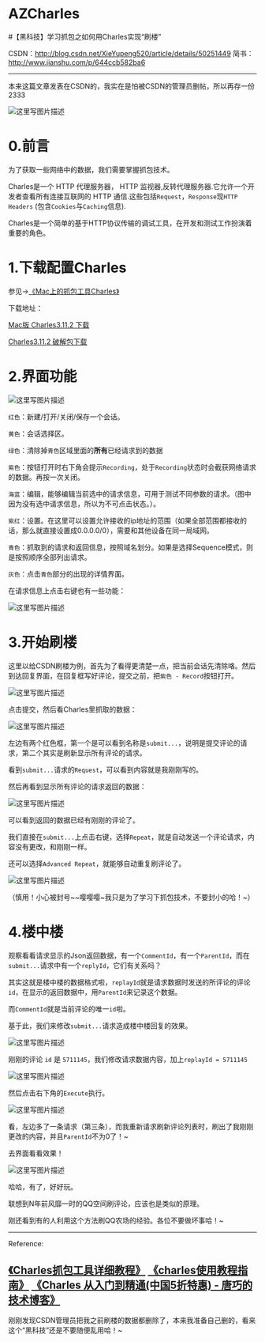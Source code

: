 # AZCharles
#【黑科技】学习抓包之如何用Charles实现“刷楼”

CSDN：http://blog.csdn.net/XieYupeng520/article/details/50251449
简书：http://www.jianshu.com/p/644ccb582ba6

---

本来这篇文章发表在CSDN的，我实在是怕被CSDN的管理员删帖，所以再存一份2333

![这里写图片描述](http://img.blog.csdn.net/20151210152419387)

0.前言
===
为了获取一些网络中的数据，我们需要掌握抓包技术。

Charles是一个 HTTP 代理服务器， HTTP 监视器,反转代理服务器.它允许一个开发者查看所有连接互联网的 HTTP 通信.这些包括`Request`，`Response`现`HTTP Headers` (包含`Cookies`与`Caching`信息).

Charles是一个简单的基于HTTP协议传输的调试工具，在开发和测试工作扮演着重要的角色。   


1.下载配置Charles
===

参见->[《Mac上的抓包工具Charles》](http://blog.csdn.net/jiangwei0910410003/article/details/41620363)

下载地址：

[Mac版 Charles3.11.2 下载](http://download.csdn.net/detail/xieyupeng520/9342943)

[Charles3.11.2 破解包下载](http://download.csdn.net/detail/xieyupeng520/9342987)


2.界面功能
===

![这里写图片描述](http://img.blog.csdn.net/20151210163706481)

`红色`：新建/打开/关闭/保存一个会话。

`黄色`：会话选择区。

`绿色`：清除掉`青色`区域里面的**所有**已经请求到的数据

`紫色`：按钮打开时右下角会提示`Recording`，处于`Recording`状态时会截获网络请求的数据。再按一次关闭。

`海蓝`：编辑，能够编辑当前选中的请求信息，可用于测试不同参数的请求。（图中因为没有选中请求信息，所以为不可点击状态。）。

`紫红`：设置。在这里可以设置允许接收的ip地址的范围（如果全部范围都接收的话，那么就直接设置成0.0.0.0/0），需要和其他设备在同一局域网。

`青色`：抓取到的请求和返回信息，按照域名划分。如果是选择Sequence模式，则是按照顺序全部列出请求。

`灰色`：点击`青色`部分的出现的详情界面。

在请求信息上点击右键也有一些功能：

![这里写图片描述](http://img.blog.csdn.net/20151210165633961)

3.开始刷楼
===
这里以给CSDN刷楼为例，首先为了看得更清楚一点，把当前会话先清除咯。然后到达回复界面，在回复框写好评论，提交之前，把`紫色 - Record`按钮打开。

![这里写图片描述](http://img.blog.csdn.net/20151210170947015)

点击提交，然后看Charles里抓取的数据：

![这里写图片描述](http://img.blog.csdn.net/20151210171203658)

左边有两个红色框，第一个是可以看到名称是`submit...`，说明是提交评论的请求，第二个其实是刷新显示所有评论的请求。

看到`submit...`请求的`Request`，可以看到内容就是我刚刚写的。

然后再看到显示所有评论的请求返回的数据：

![这里写图片描述](http://img.blog.csdn.net/20151210172031208)

可以看到返回的数据已经有刚刚的评论了。

我们直接在`submit...`上点击右键，选择`Repeat`，就是自动发送一个评论请求，内容没有更改，和刚刚一样。

还可以选择`Advanced Repeat`，就能够自动重复刷评论了。

![这里写图片描述](http://img.blog.csdn.net/20151210172654994)

（慎用！小心被封号~~嘤嘤嘤~我只是为了学习下抓包技术，不要封小的哈！~）

4.楼中楼
===

观察看看请求显示的Json返回数据，有一个`CommentId`，有一个`ParentId`，而在`submit...`请求中有一个`replyId`，它们有关系吗？

其实这就是楼中楼的数据格式啦，`replayId`就是请求数据时发送的所评论的评论`id`，在显示的返回数据中，用`ParentId`来记录这个数据。

而`CommentId`就是当前评论的唯一`id`啦。

基于此，我们来修改`submit...`请求造成楼中楼回复的效果。

![这里写图片描述](http://img.blog.csdn.net/20151210173452926)

刚刚的评论 `id` 是 `5711145`，我们修改请求数据内容，加上`replayId = 5711145`

![这里写图片描述](http://img.blog.csdn.net/20151210173702090)

然后点击右下角的`Execute`执行。

![这里写图片描述](http://img.blog.csdn.net/20151210174025145)

看，左边多了一条请求（第三条），而我重新请求刷新评论列表时，刷出了我刚刚更改的内容，并且`ParentId`不为0了！~

去界面看看效果！

![这里写图片描述](http://img.blog.csdn.net/20151210174250958)

哈哈，有了，好好玩。


联想到N年前风靡一时的QQ空间刷评论，应该也是类似的原理。

刚还看到有的人利用这个方法刷QQ农场的经验。各位不要做坏事哈！~

---

Reference:

[《Charles抓包工具详细教程》](http://jingyan.baidu.com/album/5bbb5a1b4cb92513eaa1797a.html?picindex=2)
[《charles使用教程指南》](http://drops.wooyun.org/tips/2423)
[《Charles 从入门到精通(中国5折特惠) - 唐巧的技术博客》](http://blog.devtang.com/blog/2015/11/14/charles-introduction/)
---

刚刚发现CSDN管理员把我之前刷楼的数据都删除了，本来我准备自己删的，看来这个“黑科技”还是不要随便乱用哈！~

